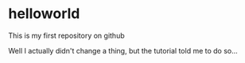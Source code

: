 # helloworld
This is my first repository on github

Well I actually didn't change a thing, but the tutorial told me to do so...
